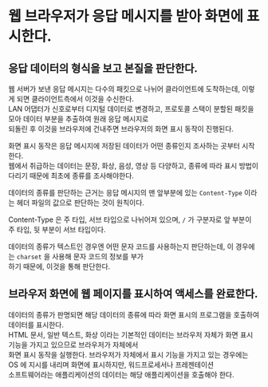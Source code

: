 # 웹 브라우저가 응답 메시지를 받아 화면에 표시한다.

## 응답 데이터의 형식을 보고 본질을 판단한다.

웹 서버가 보낸 응답 메시지는 다수의 패킷으로 나뉘어 클라이언트에 도착하는데, 이렇게 되면 클라이언트측에서 이것을 수신한다.  
LAN 어댑터가 신호로부터 디지털 데이터로 변경하고, 프로토콜 스택이 분할된 패킷을 모아 데이터 부분을 추출하여 원래 응답 메시지로  
되돌린 후 이것을 브라우저에 건내주면 브라우저의 화면 표시 동작이 진행된다.

화면 표시 동작은 응답 메시지에 저장된 데이터가 어떤 종류인지 조사하는 곳부터 시작한다.  
웹에서 취급하는 데이터는 문장, 화상, 음성, 영상 등 다양하고, 종류에 따라 표시 방법이 다리기 때문에 최초에 종류를 조사해야한다.

데이터의 종류를 판단하는 근거는 응답 메시지의 맨 앞부분에 있는 `Content-Type` 이라는 헤더 파일의 값으로 판단하는 것이 원칙이다.

Content-Type 은 주 타입, 서브 타입으로 나뉘어져 있으며, `/` 가 구분자로 앞 부분이 주 타입, 뒷 부분이 서브 타입이다.

데이터의 종류가 텍스트인 경우엔 어떤 문자 코드를 사용하는지 판단하는데, 이 경우에는 `charset` 을 사용해 문자 코드의 정보를 부가  
하기 때문에, 이것을 통해 판단한다.

## 브라우저 화면에 웹 페이지를 표시하여 액세스를 완료한다.

데이터의 종류가 판명되면 해당 데이터의 종류에 따라 화면 표시의 프로그램을 호출하여 데이터를 표시한다.  
HTML 문서, 일반 텍스트, 화상 이라는 기본적인 데이터는 브라우저 자체가 화면 표시 기능을 가지고 있으므로 브라우저가 자체에서  
화면 표시 동작을 실행한다.
브라우저가 자체에서 표시 기능을 가지고 있는 경우에는 OS 에 지시를 내리며 화면에 표시하지만, 워드프로세서나 프레젠테이션  
소프트웨어라는 애플리케이션의 데이터는 해당 애플리케이션을 호출해야 한다.